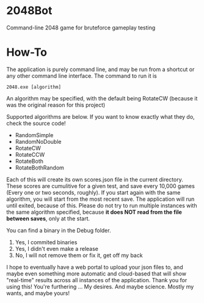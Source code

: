 # 2048Bot
Command-line 2048 game for bruteforce gameplay testing

# How-To
The application is purely command line, and may be run from a shortcut or any other command line interface. The command to run it is

    2048.exe [algorithm]

An algorithm may be specified, with the default being RotateCW (because it was the original reason for this project)

Supported algorithms are below. If you want to know exactly what they do, check the source code!

 - RandomSimple
 - RandomNoDouble
 - RotateCW
 - RotateCCW
 - RotateBoth
 - RotateBothRandom

Each of this will create its own scores.json file in the current directory. These scores are cumulitive for a given test, and save every 10,000 games (Every one or two seconds, roughly). If you start again with the same algorithm, you will start from the most recent save. The application will run until exited, because of this. Please do not try to run multiple instances with the same algorithm specified, because **it does NOT read from the file between saves**, only at the start.

You can find a binary in the Debug folder. 
 1. Yes, I commited binaries
 2. Yes, I didn't even make a release
 3. No, I will not remove them or fix it, get off my back


I hope to eventually have a web portal to upload your json files to, and maybe even something more automatic and cloud-based that will show "real-time" results across all instances of the application. Thank you for using this! You're furthering ... My desires. And maybe science. Mostly my wants, and maybe yours!
